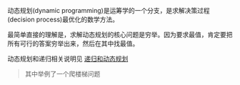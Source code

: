 动态规划(dynamic programming)是运筹学的一个分支，是求解决策过程(decision process)最优化的数学方法。

最简单直接的理解是，求解动态规划的核心问题是穷举。因为要求最值，肯定要把所有可行的答案穷举出来，然后在其中找最值。

动态规划和递归相关说明见 [递归和动态规划](https://github.com/JTangming/blog/issues/31)
> 其中举例了一个爬楼梯问题